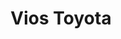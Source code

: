 ---
layout: post
title: Vios Toyota
brand: Toyota
model: Vios
color: White
seat: 4 Seats
door: 4 Doors
cooling: Air Condition
transm: 5-speed Manual
price-day: 2&#44;500
price-ovrnight: 2&#44;500
category: car
img: vios.png
lightbox-rent: true
lightbox-call: true
priority: 0.7
changefreq: weekly
---